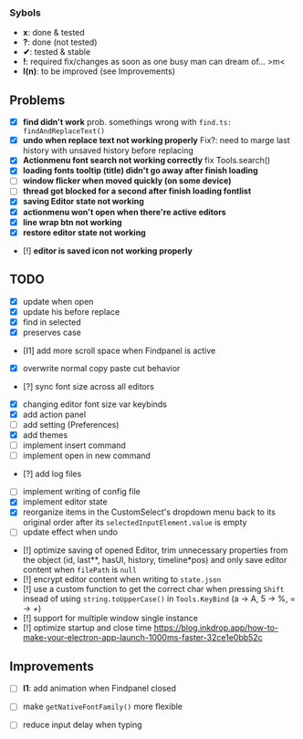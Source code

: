 ### Sybols
- **x**: done & tested
- **?**: done (not tested)
- **✔**: tested & stable
- **!**: required fix/changes as soon as one busy man can dream of... >m<
- **I(n)**: to be improved (see Improvements)



## Problems
- [x] **find didn't work** prob. somethings wrong with `find.ts: findAndReplaceText()`
- [x] **undo when replace text not working properly** Fix?: need to marge last history with unsaved history before replacing
- [x] **Actionmenu font search not working correctly** fix Tools.search()
- [x] **loading fonts tooltip (title) didn't go away after finish loading**
- [ ] **window flicker when moved quickly (on some device)**
- [ ] **thread got blocked for a second after finish loading fontlist**
- [x] **saving Editor state not working**
- [x] **actionmenu won't open when there're active editors**
- [x] **line wrap btn not working**
- [x] **restore editor state not working**
- [!] **editor is saved icon not working properly**



## TODO
- [x] update when open
- [x] update his before replace
- [x] find in selected
- [x] preserves case
- [I1] add more scroll space when Findpanel is active
- [x] overwrite normal copy paste cut behavior
- [?] sync font size across all editors
- [x] changing editor font size var keybinds
- [x] add action panel
- [ ] add setting (Preferences)
- [x] add themes
- [ ] implement insert command
- [ ] implement open in new command
- [?] add log files
- [ ] implement writing of config file
- [x] implement editor state
- [x] reorganize items in the CustomSelect's dropdown menu back to its original order
      after its `selectedInputElement.value` is empty
- [ ] update effect when undo
- [!] optimize saving of opened Editor,
      trim unnecessary properties from the object (id, last\*\*, hasUI, history, timeline\*pos)
      and only save editor content when `filePath` is `null`
- [!] encrypt editor content when writing to `state.json`
- [!] use a custom function to get the correct char when pressing `Shift`
      insead of using `string.toUpperCase()` in `Tools.KeyBind`
      (a -> A, 5 -> %, = -> +)
- [!] support for multiple window single instance
- [!] optimize startup and close time
      https://blog.inkdrop.app/how-to-make-your-electron-app-launch-1000ms-faster-32ce1e0bb52c




## Improvements
- [ ] **I1**: add animation when Findpanel closed
- [ ] make `getNativeFontFamily()` more flexible
- [ ] reduce input delay when typing





